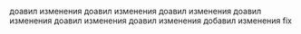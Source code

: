 доавил изменения
доавил изменения
доавил изменения
доавил изменения
доавил изменения
доавил изменения
добавил изменения
fix
